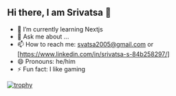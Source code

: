 ## Hi there, I am Srivatsa 👋

- 🌱 I’m currently learning Nextjs
- 💬 Ask me about ...
- 📫 How to reach me: svatsa2005@gmail.com or [https://www.linkedin.com/in/srivatsa-s-84b258297/]
- 😄 Pronouns: he/him
- ⚡ Fun fact: I like gaming

[![trophy](https://github-profile-trophy.vercel.app/?username=vatsa2005&theme=onedark)](https://github.com/ryo-ma/github-profile-trophy)

